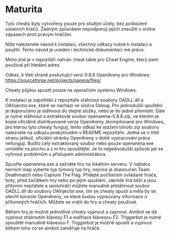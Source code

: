 # Maturita

Tyto cheaty byly vytvořeny pouze pro studijní účely, bez poškození ostatních hráčů. Žádným způsobem nepodporuji jejich zneužití v online zápasech proti pravým hráčům. 

Níže nalezenete návod k instalaci, všechny odkazy nutné k instalaci a použití. Tento návod je uveden i technické dokumentaci mé práce.

Mimo jiné je v repozitáři nahrán cheat table pro Cheat Engine, který jsem používal při hledání adres.

Odkaz, k třetí straně poskytující verzi 0.8.8 OpenAreny pro Windows: https://sourceforge.net/projects/oarena/files/

Cheaty půjdou spustit pouze na operačním systému Windows.

K instalaci je zapotřebí z repozitáře stáhnout soubory OADLL.dll a OAInjector.exe, které se nachází ve složce Debug. Pro jednodušší spuštění je doporučeno je stáhnout do stejné složky, nebo je do jedné přemístit. Dále je nutné stáhnout a extraktovat soubor openarena-0.8.8.zip, ve kterém je kopie oficiálně distribuované verze OpenAreny zkompilované pro Windows, pro kterou tyto cheaty fungují, tento odkaz ke stažení tohoto zip souboru naleznete na odkazu poskytnutém v README repozitáře. Jedná se o třetí stranu jelikož, oficiální stránky OpenAreny v době vypracování práce nefungují. Buďto celý extraktovaný soubor nebo pouze openarena.exe umístěte na plochu a z ní hru spouštějte. Je to nejjednodušší způsob jak se vyhnout problémům s přístupem administrátora.

Spusťte openarena.exe a začněte hru na lokálním serveru. V nabídce herních map vyberte typ týmový typ hry, nejvíce je doporučen Team Deathmatch nebo Capture The Flag. Přidejte počítačem ovládané hráče, boty, před začátkem hry nebo po jejím spuštění. Jakmile hra běží a jsou přítomni nepřátele a spoluhráči můžete manuálně přetáhnout soubor OADLL.dll do souboru OAInjector.exe, tím se cheaty spustí a měla by se otevřít konzole OpenAreny, ve které budou vypisovány informace o přítomných hráčích. Můžete se vrátit do hry a cheaty používat. 

Během hry je možné jednotlivé cheaty vypnout a zapnout. Aimbot se dá vypnout stisknutím klávesy F1 a wallhack klávesou F2. Triggerbot je nutné spouštět manuálně klávesou F. Triggerbot je možné spustit a vypnout během toho co se aimbot zaměřuje na hráče.





